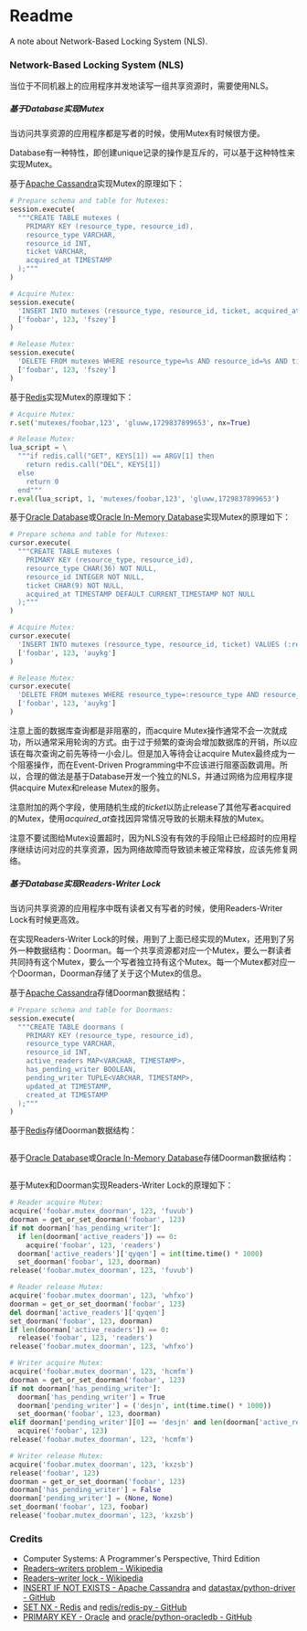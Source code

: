 # Readme
A note about Network-Based Locking System (NLS).

### Network-Based Locking System (NLS)

当位于不同机器上的应用程序并发地读写一组共享资源时，需要使用NLS。

##### 基于Database实现Mutex

当访问共享资源的应用程序都是写者的时候，使用Mutex有时候很方便。

Database有一种特性，即创建unique记录的操作是互斥的，可以基于这种特性来实现Mutex。

基于[Apache Cassandra](https://cassandra.apache.org/_/index.html)实现Mutex的原理如下：

```python
# Prepare schema and table for Mutexes:
session.execute(
  """CREATE TABLE mutexes (
    PRIMARY KEY (resource_type, resource_id),
    resource_type VARCHAR,
    resource_id INT,
    ticket VARCHAR,
    acquired_at TIMESTAMP
  );"""
)
```

```python
# Acquire Mutex:
session.execute(
  'INSERT INTO mutexes (resource_type, resource_id, ticket, acquired_at) VALUES (%s, %s, %s, toTimestamp(now())) IF NOT EXISTS;',
  ['foobar', 123, 'fszey']
)
```

```python
# Release Mutex:
session.execute(
  'DELETE FROM mutexes WHERE resource_type=%s AND resource_id=%s AND ticket=%s;',
  ['foobar', 123, 'fszey']
)
```

基于[Redis](https://redis.io/)实现Mutex的原理如下：

```python
# Acquire Mutex:
r.set('mutexes/foobar,123', 'gluww,1729837899653', nx=True)
```

```python
# Release Mutex:
lua_script = \
  """if redis.call("GET", KEYS[1]) == ARGV[1] then
    return redis.call("DEL", KEYS[1])
  else
    return 0
  end"""
r.eval(lua_script, 1, 'mutexes/foobar,123', 'gluww,1729837899653')
```

基于[Oracle Database](https://www.oracle.com/database/)或[Oracle In-Memory Database](https://www.oracle.com/database/)实现Mutex的原理如下：

```python
# Prepare schema and table for Mutexes:
cursor.execute(
  """CREATE TABLE mutexes (
    PRIMARY KEY (resource_type, resource_id),
    resource_type CHAR(36) NOT NULL,
    resource_id INTEGER NOT NULL,
    ticket CHAR(9) NOT NULL,
    acquired_at TIMESTAMP DEFAULT CURRENT_TIMESTAMP NOT NULL
  );"""
)
```

```python
# Acquire Mutex:
cursor.execute(
  'INSERT INTO mutexes (resource_type, resource_id, ticket) VALUES (:resource_type, :resource_id, :ticket);',
  ['foobar', 123, 'auykg']
)
```

```python
# Release Mutex:
cursor.execute(
  'DELETE FROM mutexes WHERE resource_type=:resource_type AND resource_id=:resource_id AND ticket=:ticket;',
  ['foobar', 123, 'auykg']
)
```

注意上面的数据库查询都是非阻塞的，而acquire Mutex操作通常不会一次就成功，所以通常采用轮询的方式。由于过于频繁的查询会增加数据库的开销，所以应该在每次查询之前先等待一小会儿。但是加入等待会让acquire Mutex最终成为一个阻塞操作，而在Event-Driven Programming中不应该进行阻塞函数调用。所以，合理的做法是基于Database开发一个独立的NLS，并通过网络为应用程序提供acquire Mutex和release Mutex的服务。

注意附加的两个字段，使用随机生成的*ticket*以防止release了其他写者acquired的Mutex，使用*acquired_at*查找因异常情况导致的长期未释放的Mutex。

注意不要试图给Mutex设置超时，因为NLS没有有效的手段阻止已经超时的应用程序继续访问对应的共享资源，因为网络故障而导致锁未被正常释放，应该先修复网络。

##### 基于Database实现Readers-Writer Lock

当访问共享资源的应用程序中既有读者又有写者的时候，使用Readers-Writer Lock有时候更高效。

在实现Readers-Writer Lock的时候，用到了上面已经实现的Mutex，还用到了另外一种数据结构：Doorman。每一个共享资源都对应一个Mutex，要么一群读者共同持有这个Mutex，要么一个写者独立持有这个Mutex。每一个Mutex都对应一个Doorman，Doorman存储了关于这个Mutex的信息。

基于[Apache Cassandra](https://cassandra.apache.org/_/index.html)存储Doorman数据结构：
```python
# Prepare schema and table for Doormans:
session.execute(
  """CREATE TABLE doormans (
    PRIMARY KEY (resource_type, resource_id),
    resource_type VARCHAR,
    resource_id INT,
    active_readers MAP<VARCHAR, TIMESTAMP>,
    has_pending_writer BOOLEAN,
    pending_writer TUPLE<VARCHAR, TIMESTAMP>,
    updated_at TIMESTAMP,
    created_at TIMESTAMP
  );"""
)
```

基于[Redis](https://redis.io/)存储Doorman数据结构：
```python
```

基于[Oracle Database](https://www.oracle.com/database/)或[Oracle In-Memory Database](https://www.oracle.com/database/)存储Doorman数据结构：
```python
```

基于Mutex和Doorman实现Readers-Writer Lock的原理如下：

```python
# Reader acquire Mutex:
acquire('foobar.mutex_doorman', 123, 'fuvub')
doorman = get_or_set_doorman('foobar', 123)
if not doorman['has_pending_writer']:
  if len(doorman['active_readers']) == 0:
    acquire('foobar', 123, 'readers')
  doorman['active_readers']['qyqen'] = int(time.time() * 1000)
  set_doorman('foobar', 123, doorman)
release('foobar.mutex_doorman', 123, 'fuvub')
```

```python
# Reader release Mutex:
acquire('foobar.mutex_doorman', 123, 'whfxo')
doorman = get_or_set_doorman('foobar', 123)
del doorman['active_readers']['qyqen']
set_doorman('foobar', 123, doorman)
if len(doorman['active_readers']) == 0:
  release('foobar', 123, 'readers')
release('foobar.mutex_doorman', 123, 'whfxo')
```

```python
# Writer acquire Mutex:
acquire('foobar.mutex_doorman', 123, 'hcmfm')
doorman = get_or_set_doorman('foobar', 123)
if not doorman['has_pending_writer']:
  doorman['has_pending_writer'] = True
  doorman['pending_writer'] = ('desjn', int(time.time() * 1000))
  set_doorman('foobar', 123, doorman)
elif doorman['pending_writer'][0] == 'desjn' and len(doorman['active_readers']) == 0:
  acquire('foobar', 123)
release('foobar.mutex_doorman', 123, 'hcmfm')
```

```python
# Writer release Mutex:
acquire('foobar.mutex_doorman', 123, 'kxzsb')
release('foobar', 123)
doorman = get_or_set_doorman('foobar', 123)
doorman['has_pending_writer'] = False
doorman['pending_writer'] = (None, None)
set_doorman('foobar', 123, foobar)
release('foobar.mutex_doorman', 123, 'kxzsb')
```

### Credits
- Computer Systems: A Programmer's Perspective, Third Edition
- [Readers–writers problem - Wikipedia](https://en.wikipedia.org/wiki/Readers-writers_problem)
- [Readers–writer lock - Wikipedia](https://en.wikipedia.org/wiki/Readers–writer_lock)
- [INSERT IF NOT EXISTS - Apache Cassandra](https://cassandra.apache.org/doc/latest/cassandra/developing/cql/dml.html#insert-statement) and [datastax/python-driver - GitHub](https://github.com/datastax/python-driver)
- [SET NX - Redis](https://redis.io/docs/latest/commands/set/) and [redis/redis-py - GitHub](https://github.com/redis/redis-py)
- [PRIMARY KEY - Oracle](https://docs.oracle.com/en/database/oracle/oracle-database/23/sqlrf/constraint.html) and [oracle/python-oracledb - GitHub](https://github.com/oracle/python-oracledb/)
